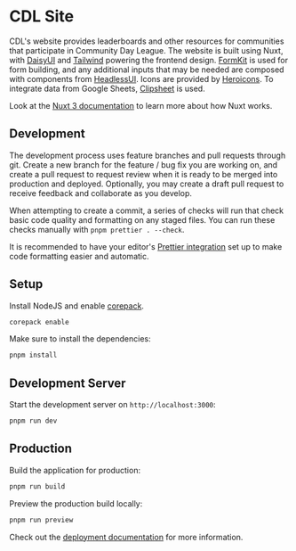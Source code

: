 # CDL Site

CDL's website provides leaderboards and other resources for communities that participate in Community Day League.
The website is built using Nuxt, with [DaisyUI](https://daisyui.com/) and [Tailwind](https://tailwindcss.com/) powering
the frontend design.
[FormKit](https://formkit.com/) is used for form building, and any additional inputs that may be needed are composed
with components from [HeadlessUI](https://headlessui.com/v1/vue).
Icons are provided by [Heroicons](https://heroicons.com/).
To integrate data from Google Sheets, [Clipsheet](https://jsr.io/@katlyn/clipsheet) is used.

Look at the [Nuxt 3 documentation](https://nuxt.com/docs/getting-started/introduction) to learn more about how Nuxt
works.

## Development

The development process uses feature branches and pull requests through git.
Create a new branch for the feature / bug fix you are working on, and create a pull request to request review when it is
ready to be merged into production and deployed.
Optionally, you may create a draft pull request to receive feedback and collaborate as you develop.

When attempting to create a commit, a series of checks will run that check basic code quality and formatting on any
staged files.
You can run these checks manually with `pnpm prettier . --check`.

It is recommended to have your editor's [Prettier integration](https://prettier.io/docs/en/editors) set up to make code
formatting easier and automatic.

## Setup

Install NodeJS and enable [corepack](https://nodejs.org/api/corepack.html#enabling-the-feature).

```bash
corepack enable
```

Make sure to install the dependencies:

```bash
pnpm install
```

## Development Server

Start the development server on `http://localhost:3000`:

```bash
pnpm run dev
```

## Production

Build the application for production:

```bash
pnpm run build
```

Preview the production build locally:

```bash
pnpm run preview
```

Check out the [deployment documentation](https://nuxt.com/docs/getting-started/deployment) for more information.
